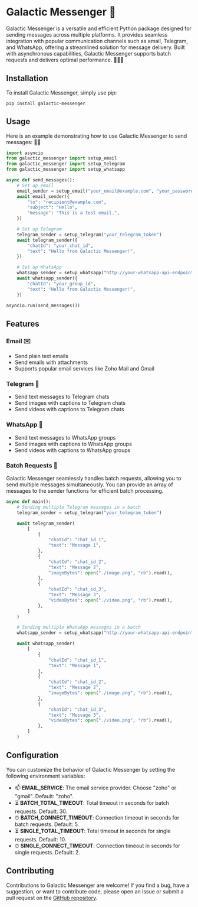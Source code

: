 # Galactic Messenger 🚀

Galactic Messenger is a versatile and efficient Python package designed for sending messages across multiple platforms. It provides seamless integration with popular communication channels such as email, Telegram, and WhatsApp, offering a streamlined solution for message delivery. Built with asynchronous capabilities, Galactic Messenger supports batch requests and delivers optimal performance. 💬📨📱

## Installation

To install Galactic Messenger, simply use pip:

```shell
pip install galactic-messenger
```

## Usage

Here is an example demonstrating how to use Galactic Messenger to send messages: 📝🚀

```python
import asyncio
from galactic_messenger import setup_email
from galactic_messenger import setup_telegram
from galactic_messenger import setup_whatsapp

async def send_messages():
    # Set up email
    email_sender = setup_email("your_email@example.com", "your_password")
    await email_sender({
        "to": "recipient@example.com",
        "subject": "Hello",
        "message": "This is a test email.",
    })

    # Set up Telegram
    telegram_sender = setup_telegram("your_telegram_token")
    await telegram_sender({
        "chatId": "your_chat_id",
        "text": "Hello from Galactic Messenger!",
    })

    # Set up WhatsApp
    whatsapp_sender = setup_whatsapp("http://your-whatsapp-api-endpoint")
    await whatsapp_sender({
        "chatId": "your_group_id",
        "text": "Hello from Galactic Messenger!",
    })

asyncio.run(send_messages())
```

## Features

### Email ✉️

- Send plain text emails
- Send emails with attachments
- Supports popular email services like Zoho Mail and Gmail

### Telegram 📢

- Send text messages to Telegram chats
- Send images with captions to Telegram chats
- Send videos with captions to Telegram chats

### WhatsApp 📲

- Send text messages to WhatsApp groups
- Send images with captions to WhatsApp groups
- Send videos with captions to WhatsApp groups

### Batch Requests 🚀

Galactic Messenger seamlessly handles batch requests, allowing you to send multiple messages simultaneously. You can provide an array of messages to the sender functions for efficient batch processing.

```python
async def main():
    # Sending multiple Telegram messages in a batch
    telegram_sender = setup_telegram("your_telegram_token")

    await telegram_sender(
        [
            {
                "chatId": "chat_id_1",
                "text": "Message 1",
            },
            {
                "chatId": "chat_id_2",
                "text": "Message 2",
                "imageBytes": open("./image.png", "rb").read(),
            },
            {
                "chatId": "chat_id_3",
                "text": "Message 3",
                "videoBytes": open("./video.png", "rb").read(),
            },
        ]
    )

    # Sending multiple WhatsApp messages in a batch
    whatsapp_sender = setup_whatsapp("http://your-whatsapp-api-endpoint")

    await whatsapp_sender(
        [
            {
                "chatId": "chat_id_1",
                "text": "Message 1",
            },
            {
                "chatId": "chat_id_2",
                "text": "Message 2",
                "imageBytes": open("./image.png", "rb").read(),
            },
            {
                "chatId": "chat_id_3",
                "text": "Message 3",
                "videoBytes": open("./video.png", "rb").read(),
            },
        ]
    )
```

## Configuration

You can customize the behavior of Galactic Messenger by setting the following environment variables:

- 📫 **EMAIL_SERVICE**: The email service provider. Choose "zoho" or "gmail". Default: "zoho".
- ⏳ **BATCH_TOTAL_TIMEOUT**: Total timeout in seconds for batch requests. Default: 30.
- ⏰ **BATCH_CONNECT_TIMEOUT**: Connection timeout in seconds for batch requests. Default: 5.
- ⏳ **SINGLE_TOTAL_TIMEOUT**: Total timeout in seconds for single requests. Default: 10.
- ⏰ **SINGLE_CONNECT_TIMEOUT**: Connection timeout in seconds for single requests. Default: 2.

## Contributing

Contributions to Galactic Messenger are welcome! If you find a bug, have a suggestion, or want to contribute code, please open an issue or submit a pull request on the [GitHub repository](https://github.com/your-username/galactic-messenger).
